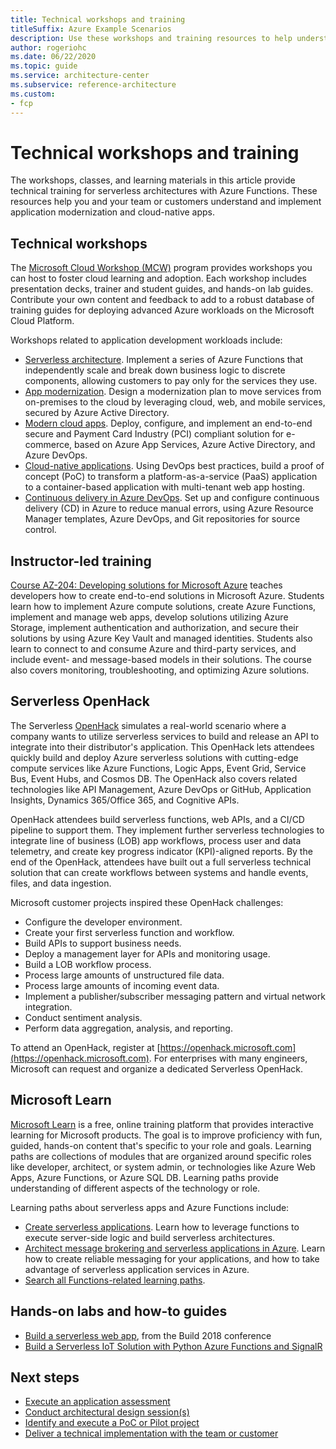```yaml
---
title: Technical workshops and training
titleSuffix: Azure Example Scenarios
description: Use these workshops and training resources to help understand and adopt serverless technologies with Azure Functions.
author: rogeriohc
ms.date: 06/22/2020
ms.topic: guide
ms.service: architecture-center
ms.subservice: reference-architecture
ms.custom:
- fcp
---
```

# Technical workshops and training

The workshops, classes, and learning materials in this article provide technical training for serverless architectures with Azure Functions. These resources help you and your team or customers understand and implement application modernization and cloud-native apps.

## Technical workshops

The [Microsoft Cloud Workshop (MCW)](https://microsoftcloudworkshop.com/) program provides workshops you can host to foster cloud learning and adoption. Each workshop includes presentation decks, trainer and student guides, and hands-on lab guides. Contribute your own content and feedback to add to a robust database of training guides for deploying advanced Azure workloads on the Microsoft Cloud Platform.

Workshops related to application development workloads include:
- [Serverless architecture](https://github.com/Microsoft/MCW-Serverless-Architecture). Implement a series of Azure Functions that independently scale and break down business logic to discrete components, allowing customers to pay only for the services they use.
- [App modernization](https://github.com/Microsoft/MCW-App-Modernization). Design a modernization plan to move services from on-premises to the cloud by leveraging cloud, web, and mobile services, secured by Azure Active Directory.
- [Modern cloud apps](https://github.com/Microsoft/MCW-Modern-Cloud-Apps). Deploy, configure, and implement an end-to-end secure and Payment Card Industry (PCI) compliant solution for e-commerce, based on Azure App Services, Azure Active Directory, and Azure DevOps.
- [Cloud-native applications](https://github.com/microsoft/MCW-Cloud-native-applications). Using DevOps best practices, build a proof of concept (PoC) to transform a platform-as-a-service (PaaS) application to a container-based application with multi-tenant web app hosting.
- [Continuous delivery in Azure DevOps](https://github.com/Microsoft/MCW-Continuous-Delivery-in-Azure-DevOps). Set up and configure continuous delivery (CD) in Azure to reduce manual errors, using Azure Resource Manager templates, Azure DevOps, and Git repositories for source control.

## Instructor-led training
[Course AZ-204: Developing solutions for Microsoft Azure](https://docs.microsoft.com/learn/certifications/courses/az-204t00) teaches developers how to create end-to-end solutions in Microsoft Azure. Students learn how to implement Azure compute solutions, create Azure Functions, implement and manage web apps, develop solutions utilizing Azure Storage, implement authentication and authorization, and secure their solutions by using Azure Key Vault and managed identities. Students also learn to connect to and consume Azure and third-party services, and include event- and message-based models in their solutions. The course also covers monitoring, troubleshooting, and optimizing Azure solutions.

## Serverless OpenHack
The Serverless [OpenHack](https://openhack.microsoft.com) simulates a real-world scenario where a company wants to utilize serverless services to build and release an API to integrate into their distributor's application. This OpenHack lets attendees quickly build and deploy Azure serverless solutions with cutting-edge compute services like Azure Functions, Logic Apps, Event Grid, Service Bus, Event Hubs, and Cosmos DB. The OpenHack also covers related technologies like API Management, Azure DevOps or GitHub, Application Insights, Dynamics 365/Office 365, and Cognitive APIs.

OpenHack attendees build serverless functions, web APIs, and a CI/CD pipeline to support them. They implement further serverless technologies to integrate line of business (LOB) app workflows, process user and data telemetry, and create key progress indicator (KPI)-aligned reports. By the end of the OpenHack, attendees have built out a full serverless technical solution that can create workflows between systems and handle events, files, and data ingestion.

Microsoft customer projects inspired these OpenHack challenges:
- Configure the developer environment.
- Create your first serverless function and workflow.
- Build APIs to support business needs.
- Deploy a management layer for APIs and monitoring usage.
- Build a LOB workflow process.
- Process large amounts of unstructured file data.
- Process large amounts of incoming event data.
- Implement a publisher/subscriber messaging pattern and virtual network integration.
- Conduct sentiment analysis.
- Perform data aggregation, analysis, and reporting.

To attend an OpenHack, register at [https://openhack.microsoft.com](https://openhack.microsoft.com). For enterprises with many engineers, Microsoft can request and organize a dedicated Serverless OpenHack.

## Microsoft Learn
[Microsoft Learn](https://docs.microsoft.com/learn/) is a free, online training platform that provides interactive learning for Microsoft products. The goal is to improve proficiency with fun, guided, hands-on content that's specific to your role and goals. Learning paths are collections of modules that are organized around specific roles like developer, architect, or system admin, or technologies like Azure Web Apps, Azure Functions, or Azure SQL DB. Learning paths provide understanding of different aspects of the technology or role.

Learning paths about serverless apps and Azure Functions include:

- [Create serverless applications](https://docs.microsoft.com/learn/paths/create-serverless-applications/). Learn how to leverage functions to execute server-side logic and build serverless architectures.
- [Architect message brokering and serverless applications in Azure](https://docs.microsoft.com/learn/paths/architect-messaging-serverless/). Learn how to create reliable messaging for your applications, and how to take advantage of serverless application services in Azure.
- [Search all Functions-related learning paths](https://docs.microsoft.com/learn/browse/?products=azure-functions).

## Hands-on labs and how-to guides
- [Build a serverless web app](https://docs.microsoft.com/labs/build2018/serverlesswebapp/), from the Build 2018 conference
- [Build a Serverless IoT Solution with Python Azure Functions and SignalR](https://dev.to/azure/building-a-serverless-iot-solution-with-python-azure-functions-and-signalr-4ljp)

## Next steps

- [Execute an application assessment](application-assessment.md)
- [Conduct architectural design session(s)](ads.md)
- [Identify and execute a PoC or Pilot project](poc-pilot.md)
- [Deliver a technical implementation with the team or customer](code-with.md)
